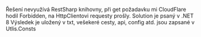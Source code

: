 ﻿Řešení nevyužívá RestSharp knihovny, při get požadavku mi CloudFlare hodil Forbidden, na HttpClientovi requesty prošly.
Solution je psaný v .NET 8
Výsledek je uložený v txt, vešekeré cesty, api, config atd. jsou zapsané v Utlis.Consts
